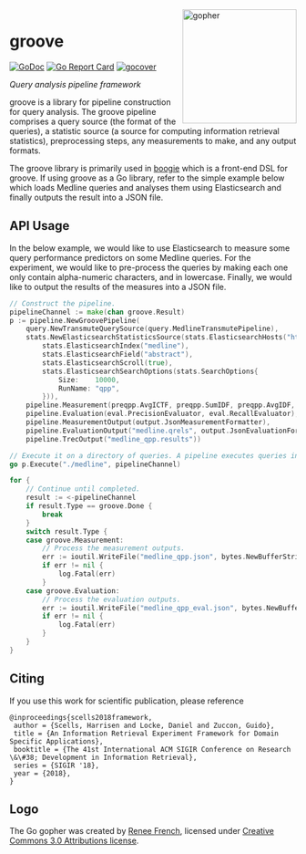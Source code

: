 <img height="200px" src="gopher.png" alt="gopher" align="right"/>

# groove

[![GoDoc](https://godoc.org/github.com/hscells/groove?status.svg)](https://godoc.org/github.com/hscells/groove)
[![Go Report Card](https://goreportcard.com/badge/github.com/hscells/groove)](https://goreportcard.com/report/github.com/hscells/groove)
[![gocover](http://gocover.io/_badge/github.com/hscells/groove)](https://gocover.io/github.com/hscells/groove)

_Query analysis pipeline framework_

groove is a library for pipeline construction for query analysis. The groove pipeline comprises a query source (the
format of the queries), a statistic source (a source for computing information retrieval statistics), preprocessing
steps, any measurements to make, and any output formats.

The groove library is primarily used in [boogie](https://github.com/hscells/boogie) which is a front-end DSL for groove.
If using groove as a Go library, refer to the simple example below which loads Medline queries and analyses them using
Elasticsearch and finally outputs the result into a JSON file.

## API Usage

In the below example, we would like to use Elasticsearch to measure some query performance predictors on some Medline
queries. For the experiment, we would like to pre-process the queries by making each one only contain alpha-numeric
characters, and in lowercase. Finally, we would like to output the results of the measures into a JSON file.

```go
// Construct the pipeline.
pipelineChannel := make(chan groove.Result)
p := pipeline.NewGroovePipeline(
	query.NewTransmuteQuerySource(query.MedlineTransmutePipeline),
	stats.NewElasticsearchStatisticsSource(stats.ElasticsearchHosts("http://localhost:9200"),
		stats.ElasticsearchIndex("medline"),
		stats.ElasticsearchField("abstract"),
		stats.ElasticsearchScroll(true),
		stats.ElasticsearchSearchOptions(stats.SearchOptions{
			Size:    10000,
			RunName: "qpp",
		})),
	pipeline.Measurement(preqpp.AvgICTF, preqpp.SumIDF, preqpp.AvgIDF, preqpp.MaxIDF, preqpp.StdDevIDF, postqpp.ClarityScore),
	pipeline.Evaluation(eval.PrecisionEvaluator, eval.RecallEvaluator),
	pipeline.MeasurementOutput(output.JsonMeasurementFormatter),
	pipeline.EvaluationOutput("medline.qrels", output.JsonEvaluationFormatter),
	pipeline.TrecOutput("medline_qpp.results"))

// Execute it on a directory of queries. A pipeline executes queries in parallel.
go p.Execute("./medline", pipelineChannel)

for {
	// Continue until completed.
	result := <-pipelineChannel
	if result.Type == groove.Done {
		break
	}
	switch result.Type {
	case groove.Measurement:
		// Process the measurement outputs.
		err := ioutil.WriteFile("medline_qpp.json", bytes.NewBufferString(result.Measurements[0]).Bytes(), 0644)
		if err != nil {
			log.Fatal(err)
		}
	case groove.Evaluation:
		// Process the evaluation outputs.
		err := ioutil.WriteFile("medline_qpp_eval.json", bytes.NewBufferString(result.Evaluations[0]).Bytes(), 0644)
		if err != nil {
			log.Fatal(err)
		}
	}
}
```

## Citing

If you use this work for scientific publication, please reference

```
@inproceedings{scells2018framework,
 author = {Scells, Harrisen and Locke, Daniel and Zuccon, Guido},
 title = {An Information Retrieval Experiment Framework for Domain Specific Applications},
 booktitle = {The 41st International ACM SIGIR Conference on Research \&\#38; Development in Information Retrieval},
 series = {SIGIR '18},
 year = {2018},
} 
```

## Logo

The Go gopher was created by [Renee French](https://reneefrench.blogspot.com/), licensed under
[Creative Commons 3.0 Attributions license](https://creativecommons.org/licenses/by/3.0/).